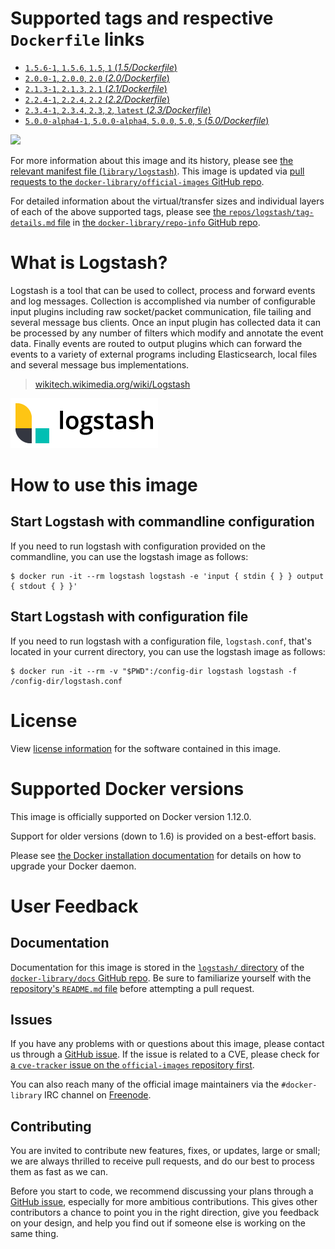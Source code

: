# Supported tags and respective `Dockerfile` links

-	[`1.5.6-1`, `1.5.6`, `1.5`, `1` (*1.5/Dockerfile*)](https://github.com/docker-library/logstash/blob/bb4f8b0d3f3e92a04dfbfee1d2b94196f64bd78c/1.5/Dockerfile)
-	[`2.0.0-1`, `2.0.0`, `2.0` (*2.0/Dockerfile*)](https://github.com/docker-library/logstash/blob/bb4f8b0d3f3e92a04dfbfee1d2b94196f64bd78c/2.0/Dockerfile)
-	[`2.1.3-1`, `2.1.3`, `2.1` (*2.1/Dockerfile*)](https://github.com/docker-library/logstash/blob/bb4f8b0d3f3e92a04dfbfee1d2b94196f64bd78c/2.1/Dockerfile)
-	[`2.2.4-1`, `2.2.4`, `2.2` (*2.2/Dockerfile*)](https://github.com/docker-library/logstash/blob/bb4f8b0d3f3e92a04dfbfee1d2b94196f64bd78c/2.2/Dockerfile)
-	[`2.3.4-1`, `2.3.4`, `2.3`, `2`, `latest` (*2.3/Dockerfile*)](https://github.com/docker-library/logstash/blob/b0342c0fdfe41b89a02b4edd75303e6a143a19c1/2.3/Dockerfile)
-	[`5.0.0-alpha4-1`, `5.0.0-alpha4`, `5.0.0`, `5.0`, `5` (*5.0/Dockerfile*)](https://github.com/docker-library/logstash/blob/963e75bbedf450b7a1733f2571410adc152aac12/5.0/Dockerfile)

[![](https://badge.imagelayers.io/logstash:latest.svg)](https://imagelayers.io/?images=logstash:1.5.6-1,logstash:2.0.0-1,logstash:2.1.3-1,logstash:2.2.4-1,logstash:2.3.4-1,logstash:5.0.0-alpha4-1)

For more information about this image and its history, please see [the relevant manifest file (`library/logstash`)](https://github.com/docker-library/official-images/blob/master/library/logstash). This image is updated via [pull requests to the `docker-library/official-images` GitHub repo](https://github.com/docker-library/official-images/pulls?q=label%3Alibrary%2Flogstash).

For detailed information about the virtual/transfer sizes and individual layers of each of the above supported tags, please see [the `repos/logstash/tag-details.md` file](https://github.com/docker-library/repo-info/blob/master/repos/logstash/tag-details.md) in [the `docker-library/repo-info` GitHub repo](https://github.com/docker-library/repo-info).

# What is Logstash?

Logstash is a tool that can be used to collect, process and forward events and log messages. Collection is accomplished via number of configurable input plugins including raw socket/packet communication, file tailing and several message bus clients. Once an input plugin has collected data it can be processed by any number of filters which modify and annotate the event data. Finally events are routed to output plugins which can forward the events to a variety of external programs including Elasticsearch, local files and several message bus implementations.

> [wikitech.wikimedia.org/wiki/Logstash](https://wikitech.wikimedia.org/wiki/Logstash)

![logo](https://raw.githubusercontent.com/docker-library/docs/3a5ee2af49550e2c692a15c339725b4967720db1/logstash/logo.png)

# How to use this image

## Start Logstash with commandline configuration

If you need to run logstash with configuration provided on the commandline, you can use the logstash image as follows:

```console
$ docker run -it --rm logstash logstash -e 'input { stdin { } } output { stdout { } }'
```

## Start Logstash with configuration file

If you need to run logstash with a configuration file, `logstash.conf`, that's located in your current directory, you can use the logstash image as follows:

```console
$ docker run -it --rm -v "$PWD":/config-dir logstash logstash -f /config-dir/logstash.conf
```

# License

View [license information](https://github.com/elastic/logstash/blob/master/LICENSE) for the software contained in this image.

# Supported Docker versions

This image is officially supported on Docker version 1.12.0.

Support for older versions (down to 1.6) is provided on a best-effort basis.

Please see [the Docker installation documentation](https://docs.docker.com/installation/) for details on how to upgrade your Docker daemon.

# User Feedback

## Documentation

Documentation for this image is stored in the [`logstash/` directory](https://github.com/docker-library/docs/tree/master/logstash) of the [`docker-library/docs` GitHub repo](https://github.com/docker-library/docs). Be sure to familiarize yourself with the [repository's `README.md` file](https://github.com/docker-library/docs/blob/master/README.md) before attempting a pull request.

## Issues

If you have any problems with or questions about this image, please contact us through a [GitHub issue](https://github.com/docker-library/logstash/issues). If the issue is related to a CVE, please check for [a `cve-tracker` issue on the `official-images` repository first](https://github.com/docker-library/official-images/issues?q=label%3Acve-tracker).

You can also reach many of the official image maintainers via the `#docker-library` IRC channel on [Freenode](https://freenode.net).

## Contributing

You are invited to contribute new features, fixes, or updates, large or small; we are always thrilled to receive pull requests, and do our best to process them as fast as we can.

Before you start to code, we recommend discussing your plans through a [GitHub issue](https://github.com/docker-library/logstash/issues), especially for more ambitious contributions. This gives other contributors a chance to point you in the right direction, give you feedback on your design, and help you find out if someone else is working on the same thing.
